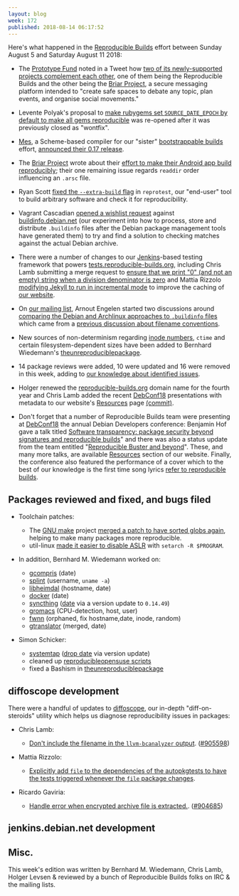 ```yaml
---
layout: blog
week: 172
published: 2018-08-14 06:17:52
---
```


Here's what happened in the [Reproducible Builds](https://reproducible-builds.org) effort between Sunday August 5 and Saturday August 11 2018:


* The [Prototype Fund](https://prototypefund.de/) noted in a Tweet how [two of its newly-supported projects complement each other](https://twitter.com/prototypefund/status/1027088342071029761), one of them being the Reproducible Builds and the other being the [Briar Project](https://briarproject.org/), a secure messaging platform intended to "create safe spaces to debate any topic, plan events, and organise social movements."

* Levente Polyak's proposal to [make rubygems set `SOURCE_DATE_EPOCH` by default to make all gems reproducible](https://github.com/rubygems/rubygems/issues/2290) was re-opened after it was previously closed as "wontfix".

* [Mes](https://gitlab.com/janneke/mes), a Scheme-based compiler for our "sister" [bootstrappable builds](http://bootstrappable.org) effort, [announced their 0.17 release](https://lists.reproducible-builds.org/pipermail/rb-general/2018-August/001106.html).

* The [Briar Project](https://briarproject.org/) wrote about their [effort to make their Android app build reproducibly](https://blog.grobox.de/2018/building-briar-reproducible-and-why-it-matters/); their one remaining issue regards `readdir` order influencing an `.arsc` file.

* Ryan Scott [fixed the `--extra-build` flag](https://salsa.debian.org/reproducible-builds/reprotest/commit/65960de) in `reprotest`, our "end-user" tool to build arbitrary software and check it for reproducibility.

* Vagrant Cascadian [opened a wishlist request](https://github.com/lamby/buildinfo.debian.net/issues/49) against [buildinfo.debian.net](https://buildinfo.debian.net/) (our experiment into how to process, store and distribute `.buildinfo` files after the Debian package management tools have generated them) to try and find a solution to checking matches against the actual Debian archive.

* There were a number of changes to our [Jenkins](https://jenkins.io/)-based testing framework that powers [tests.reproducible-builds.org](https://tests.reproducible-builds.org/), including Chris Lamb submitting a merge request to [ensure that we print "0" (and not an empty) string when a division denominator is zero](https://salsa.debian.org/qa/jenkins.debian.net/merge_requests/9) and Mattia Rizzolo [modifying Jekyll to run in incremental mode](https://salsa.debian.org/qa/jenkins.debian.net/commit/5b2360df) to improve the caching of [our website](https://reproducible-builds.org/).

* On [our mailing list](https://lists.reproducible-builds.org/listinfo/rb-general), Arnout Engelen started two discussions around [comparing the Debian and Archlinux approaches to `.buildinfo` files](https://lists.reproducible-builds.org/pipermail/rb-general/2018-August/001105.html) which came from a [previous discussion about filename conventions](https://lists.reproducible-builds.org/pipermail/rb-general/2018-August/001103.html).

* New sources of non-determinism regarding [inode numbers](https://en.wikipedia.org/wiki/Inode), `ctime` and certain filesystem-dependent sizes have been added to Bernhard Wiedemann's [theunreproduciblepackage](https://github.com/bmwiedemann/theunreproduciblepackage).

* 14 package reviews were added, 10 were updated and 16 were removed in this week, adding to [our knowledge about identified issues](https://tests.reproducible-builds.org/debian/index_issues.html).

* Holger renewed the [reproducible-builds.org](https://reproducible-builds.org) domain name for the fourth year and Chris Lamb added the recent [DebConf18](https://debconf18.debconf.org/) presentations with metadata to our website's [Resources](https://reproducible-builds.org/resources/) page [(commit)](https://salsa.debian.org/reproducible-builds/reproducible-website/commit/608b904).

* Don't forget that a number of Reproducible Builds team were presenting at [DebConf18](https://debconf18.debconf.org/) the annual Debian Developers conference: Benjamin Hof gave a talk titled [Software transparency: package security beyond signatures and reproducible builds](https://debconf18.debconf.org/talks/104-software-transparency-package-security-beyond-signatures-and-reproducible-builds/)" and there was also a status update from the team entitled "[Reproducible Buster and beyond](https://debconf18.debconf.org/talks/80-reproducible-buster-and-beyond/)". These, and many more talks, are available [Resources](https://reproducible-builds.org/resources/) section of our website. Finally, the conference also featured the performance of a cover which to the best of our knowledge is the first time song lyrics [refer to reproducible builds](https://salsa.debian.org/holger/under-DFSG/blob/master/under-DFSG.txt#L30).


Packages reviewed and fixed, and bugs filed
-------------------------------------------

* Toolchain patches:

    * The [GNU make](https://www.gnu.org/software/make/) project [merged a patch to have sorted globs again](https://savannah.gnu.org/bugs/?52076), helping to make many packages more reproducible.
    * util-linux [made it easier to disable ASLR](https://github.com/karelzak/util-linux/issues/668) with `setarch -R $PROGRAM`.

* In addition, Bernhard M. Wiedemann worked on:

    * [gcompris](https://build.opensuse.org/request/show/627391) (date)
    * [splint](https://build.opensuse.org/request/show/627757) (username, `uname -a`)
    * [libheimdal](https://build.opensuse.org/request/show/627941) (hostname, date)
    * [docker](https://build.opensuse.org/request/show/628476) (date)
    * [syncthing](https://build.opensuse.org/request/show/628525) ([date](https://github.com/syncthing/syncthing/commit/c51365c634c9687009778caf097ba059b88f8805) via a version update to `0.14.49`)
    * [gromacs](https://gerrit.gromacs.org/8156) (CPU-detection, host, user)
    * [fwnn](https://osdn.net/projects/freewnn/ticket/38482) (orphaned, fix hostname,date, inode, random)
    * [gtranslator](https://gitlab.gnome.org/GNOME/gtranslator/merge_requests/3) (merged, date)

* Simon Schicker:

    * [systemtap](https://build.opensuse.org/request/show/627384) ([drop date](https://sourceware.org/ml/systemtap/2017-q4/msg00166.html) via version update)
    * cleaned up [reproducibleopensuse scripts](https://github.com/bmwiedemann/reproducibleopensuse/pull/1)
    * fixed a Bashism in [theunreproduciblepackage](https://github.com/bmwiedemann/theunreproduciblepackage/pull/5)

diffoscope development
----------------------

There were a handful of updates to [diffoscope](https://diffoscope.org), our in-depth "diff-on-steroids" utility which helps us diagnose reproducibility issues in packages:

* Chris Lamb:
    * [Don't include the filename in the `llvm-bcanalyzer` output](https://salsa.debian.org/reproducible-builds/diffoscope/commit/1599b01). ([#905598](https://bugs.debian.org/905598))

* Mattia Rizzolo:
    * [Explicitly add `file` to the dependencies of the autopkgtests to have the tests triggered whenever the `file` package changes](https://salsa.debian.org/reproducible-builds/diffoscope/commit/fc0ae56).

* Ricardo Gaviria:
    * [Handle error when encrypted archive file is extracted.](https://salsa.debian.org/reproducible-builds/diffoscope/commit/a6beb04). ([#904685](https://bugs.debian.org/904685))

jenkins.debian.net development
------------------------------



Misc.
-----

This week's edition was written by Bernhard M. Wiedemann, Chris Lamb, Holger Levsen & reviewed by a bunch of Reproducible Builds folks on IRC & the mailing lists.
